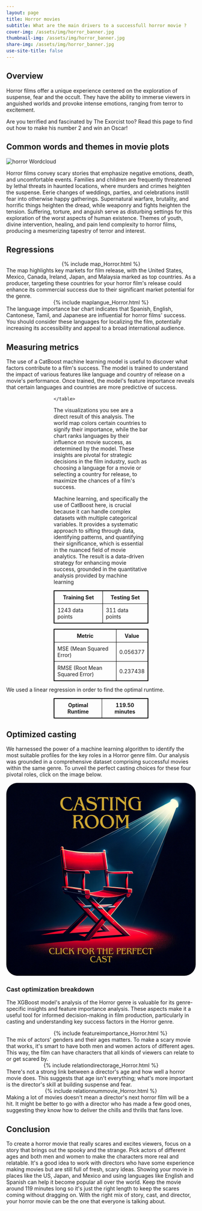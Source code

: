 ```yaml
---
layout: page
title: Horror movies
subtitle: What are the main drivers to a successfull horror movie ? 
cover-img: /assets/img/horror_banner.jpg
thumbnail-img: /assets/img/horror_banner.jpg
share-img: /assets/img/horror_banner.jpg
use-site-title: false
---
```


## Overview

Horror films offer a unique experience centered on the exploration of suspense, fear and the occult. They have the ability to immerse viewers in anguished worlds and provoke intense emotions, ranging from terror to excitement. 

Are you terrified and fascinated by The Exorcist too? Read this page to find out how to make his number 2 and win an Oscar!

## Common words and themes in movie plots
![horror Wordcloud](/assets/img/wordclouds/empath/Horror_wordcloud.png)

Horror films convey scary stories that emphasize negative emotions, death, and uncomfortable events. Families and children are frequently threatened by lethal threats in haunted locations, where murders and crimes heighten the suspense. Eerie changes of weddings, parties, and celebrations instill fear into otherwise happy gatherings. Supernatural warfare, brutality, and horrific things heighten the dread, while weaponry and fights heighten the tension. Suffering, torture, and anguish serve as disturbing settings for this exploration of the worst aspects of human existence. Themes of youth, divine intervention, healing, and pain lend complexity to horror films, producing a mesmerizing tapestry of terror and interest.

## Regressions
<div style="width: 100%;display: flex; justify-content: center;">
  {% include map_Horror.html %}
</div>
The map highlights key markets for film release, with the United States, Mexico, Canada, Ireland, Japan, and Malaysia marked as top countries. As a producer, targeting these countries for your horror film's release could enhance its commercial success due to their significant market potential for the genre.

<div style="width: 100%;display: flex; justify-content: center;">
  {% include maplangue_Horror.html %}
</div>
The language importance bar chart indicates that Spanish, English, Cantonese, Tamil, and Japanese are influential for horror films' success. You should consider these languages for localizing the film, potentially increasing its accessibility and appeal to a broad international audience.

## Measuring metrics
The use of a CatBoost machine learning model is useful to discover what factors contribute to a film's success. The model is trained to understand the impact of various features like language and country of release on a movie's performance. Once trained, the model's feature importance reveals that certain languages and countries are more predictive of success.

<div style="margin:auto; width:50%;">
    <table style="width:100%; border: 1px solid black; border-collapse: collapse;">
        <tr style="border: 1px solid black;">
            <th style="border: 1px solid black; padding: 8px;">Training Set</th>
            <th style="border: 1px solid black; padding: 8px;">Testing Set</th>
        </tr>
        <tr style="border: 1px solid black;">
            <td style="border: 1px solid black; padding: 8px;">1243 data points</td>
            <td style="border: 1px solid black; padding: 8px;">311 data points</td>
        </tr>
        
    </table>
</div>

The visualizations you see are a direct result of this analysis. The world map colors certain countries to signify their importance, while the bar chart ranks languages by their influence on movie success, as determined by the model. These insights are pivotal for strategic decisions in the film industry, such as choosing a language for a movie or selecting a country for release, to maximize the chances of a film's success.

Machine learning, and specifically the use of CatBoost here, is crucial because it can handle complex datasets with multiple categorical variables. It provides a systematic approach to sifting through data, identifying patterns, and quantifying their significance, which is essential in the nuanced field of movie analytics. The result is a data-driven strategy for enhancing movie success, grounded in the quantitative analysis provided by machine learning

<div style="margin:auto; width:50%;">
    <table style="width:100%; border: 1px solid black; border-collapse: collapse;">
        <tr style="border: 1px solid black;">
            <th style="border: 1px solid black; padding: 8px;">Metric</th>
            <th style="border: 1px solid black; padding: 8px;">Value</th>
        </tr>
        <tr style="border: 1px solid black;">
            <td style="border: 1px solid black; padding: 8px;">MSE (Mean Squared Error)</td>
            <td style="border: 1px solid black; padding: 8px;">0.056377</td>
        </tr>
        <tr style="border: 1px solid black;">
            <td style="border: 1px solid black; padding: 8px;">RMSE (Root Mean Squared Error)</td>
            <td style="border: 1px solid black; padding: 8px;">0.237438</td>
        </tr>
        <!--
        <tr style="border: 1px solid black;">
            <td style="border: 1px solid black; padding: 8px;">R² (R-squared)</td>
            <td style="border: 1px solid black; padding: 8px;">0.018624</td>
        </tr>-->
    </table>
</div>
We used a linear regression in order to find the optimal runtime.
<div style="width:50%; margin-left: auto; margin-right: auto;">
    <table style="width:100%; border: 1px solid black; border-collapse: collapse;">
        <tr style="border: 1px solid black;">
            <th style="border: 1px solid black; padding: 8px;">Optimal Runtime</th>
            <th style="border: 1px solid black; padding: 8px;"> 119.50 minutes</th>
        </tr>
    </table>
</div>

## Optimized casting

We harnessed the power of a machine learning algorithm to identify the most suitable profiles for the key roles in a Horror genre film. Our analysis was grounded in a comprehensive dataset comprising successful movies within the same genre. To unveil the perfect casting choices for these four pivotal roles, click on the image below.

<div style="width: 100%;display: flex; justify-content: center;">
  <a href="/horror_cast.html"><img src="/assets/img/casting.png" alt="cast" style="width:512px;height:512px;border-radius: 30px;"></a>
</div>

### Cast optimization breakdown

The XGBoost model's analysis of the Horror genre is valuable for its genre-specific insights and feature importance analysis. These aspects make it a useful tool for informed decision-making in film production, particularly in casting and understanding key success factors in the Horror genre.

<div style="width: 110%;display: flex; justify-content: center;">
  {% include featureimportance_Horror.html %}
</div>
The mix of actors' genders and their ages matters. To make a scary movie that works, it's smart to have both men and women actors of different ages. This way, the film can have characters that all kinds of viewers can relate to or get scared by.

<div style="width: 100%;display: flex; justify-content: center;">
  {% include relationdirectorage_Horror.html %}
</div>
There's not a strong link between a director's age and how well a horror movie does. This suggests that age isn't everything; what's more important is the director's skill at building suspense and fear.
<div style="width: 100%;display: flex; justify-content: center;">
  {% include relationnummovie_Horror.html %}
</div>
Making a lot of movies doesn't mean a director's next horror film will be a hit. It might be better to go with a director who has made a few good ones, suggesting they know how to deliver the chills and thrills that fans love.

## Conclusion
To create a horror movie that really scares and excites viewers, focus on a story that brings out the spooky and the strange. Pick actors of different ages and both men and women to make the characters more real and relatable. It's a good idea to work with directors who have some experience making movies but are still full of fresh, scary ideas. Showing your movie in places like the US, Japan, and Mexico and using languages like English and Spanish can help it become popular all over the world. Keep the movie around 119 minutes long so it's just the right length to keep the scares coming without dragging on. With the right mix of story, cast, and director, your horror movie can be the one that everyone is talking about.
    
  
